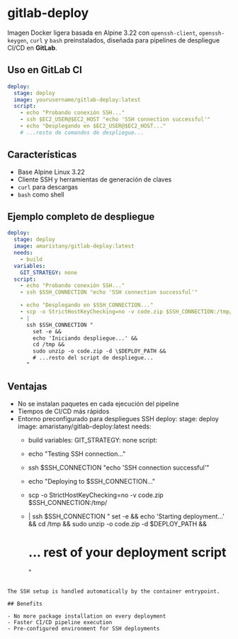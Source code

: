 # gitlab-deploy

Imagen Docker ligera basada en Alpine 3.22 con `openssh-client`, `openssh-keygen`, `curl` y `bash` preinstalados, diseñada para pipelines de despliegue CI/CD en **GitLab**.

## Uso en GitLab CI

```yaml
deploy:
  stage: deploy
  image: yourusername/gitlab-deploy:latest
  script:
    - echo "Probando conexión SSH..."
    - ssh $EC2_USER@$EC2_HOST "echo 'SSH connection successful'"
    - echo "Desplegando en $EC2_USER@$EC2_HOST..."
    # ...resto de comandos de despliegue...
```

## Características

- Base Alpine Linux 3.22  
- Cliente SSH y herramientas de generación de claves  
- `curl` para descargas  
- `bash` como shell  

## Ejemplo completo de despliegue

```yaml
deploy:
  stage: deploy
  image: amaristany/gitlab-deploy:latest
  needs:
    - build
  variables:
    GIT_STRATEGY: none
  script:
    - echo "Probando conexión SSH..."
    - ssh $SSH_CONNECTION "echo 'SSH connection successful'"

    - echo "Desplegando en $SSH_CONNECTION..."
    - scp -o StrictHostKeyChecking=no -v code.zip $SSH_CONNECTION:/tmp/
    - |
      ssh $SSH_CONNECTION "
        set -e &&
        echo 'Iniciando despliegue...' &&
        cd /tmp &&
        sudo unzip -o code.zip -d \$DEPLOY_PATH && 
        # ...resto del script de despliegue...
      "
```

## Ventajas

- No se instalan paquetes en cada ejecución del pipeline  
- Tiempos de CI/CD más rápidos  
- Entorno preconfigurado para despliegues SSH
deploy:
  stage: deploy
  image: amaristany/gitlab-deploy:latest
  needs:
    - build
  variables:
    GIT_STRATEGY: none
  script:
    - echo "Testing SSH connection..."
    - ssh $SSH_CONNECTION "echo 'SSH connection successful'"

    - echo "Deploying to $SSH_CONNECTION..."
    - scp -o StrictHostKeyChecking=no -v code.zip $SSH_CONNECTION:/tmp/
    - |
      ssh $SSH_CONNECTION "
        set -e &&
        echo 'Starting deployment...' &&
        cd /tmp &&
        sudo unzip -o code.zip -d $DEPLOY_PATH &&
        # ... rest of your deployment script
      "
```

The SSH setup is handled automatically by the container entrypoint.

## Benefits

- No more package installation on every deployment
- Faster CI/CD pipeline execution
- Pre-configured environment for SSH deployments
